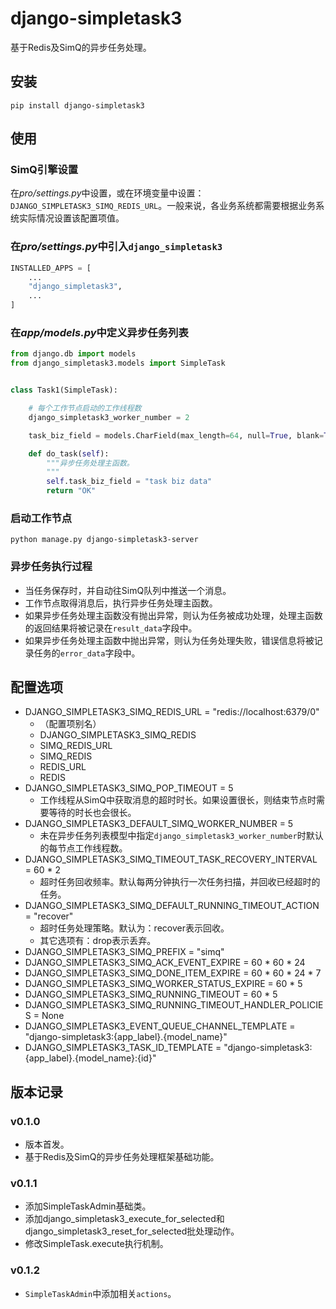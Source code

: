 # django-simpletask3

基于Redis及SimQ的异步任务处理。

## 安装

```shell
pip install django-simpletask3
```

## 使用

### SimQ引擎设置

在*pro/settings.py*中设置，或在环境变量中设置：`DJANGO_SIMPLETASK3_SIMQ_REDIS_URL`。一般来说，各业务系统都需要根据业务系统实际情况设置该配置项值。

### 在*pro/settings.py*中引入`django_simpletask3`

```python
INSTALLED_APPS = [
    ...
    "django_simpletask3",
    ...
]
```

### 在*app/models.py*中定义异步任务列表

```python
from django.db import models
from django_simpletask3.models import SimpleTask


class Task1(SimpleTask):

    # 每个工作节点启动的工作线程数
    django_simpletask3_worker_number = 2

    task_biz_field = models.CharField(max_length=64, null=True, blank=True)

    def do_task(self):
        """异步任务处理主函数。
        """
        self.task_biz_field = "task biz data"
        return "OK"
```

### 启动工作节点

```shell
python manage.py django-simpletask3-server
```

### 异步任务执行过程

- 当任务保存时，并自动往SimQ队列中推送一个消息。
- 工作节点取得消息后，执行异步任务处理主函数。
- 如果异步任务处理主函数没有抛出异常，则认为任务被成功处理，处理主函数的返回结果将被记录在`result_data`字段中。
- 如果异步任务处理主函数中抛出异常，则认为任务处理失败，错误信息将被记录任务的`error_data`字段中。

## 配置选项


- DJANGO_SIMPLETASK3_SIMQ_REDIS_URL = "redis://localhost:6379/0"
    - （配置项别名）
    - DJANGO_SIMPLETASK3_SIMQ_REDIS
    - SIMQ_REDIS_URL
    - SIMQ_REDIS
    - REDIS_URL
    - REDIS
- DJANGO_SIMPLETASK3_SIMQ_POP_TIMEOUT = 5
    - 工作线程从SimQ中获取消息的超时时长。如果设置很长，则结束节点时需要等待的时长也会很长。
- DJANGO_SIMPLETASK3_DEFAULT_SIMQ_WORKER_NUMBER = 5
    - 未在异步任务列表模型中指定`django_simpletask3_worker_number`时默认的每节点工作线程数。
- DJANGO_SIMPLETASK3_SIMQ_TIMEOUT_TASK_RECOVERY_INTERVAL = 60 * 2
    - 超时任务回收频率。默认每两分钟执行一次任务扫描，并回收已经超时的任务。
- DJANGO_SIMPLETASK3_SIMQ_DEFAULT_RUNNING_TIMEOUT_ACTION = "recover"
    - 超时任务处理策略。默认为：recover表示回收。
    - 其它选项有：drop表示丢弃。
- DJANGO_SIMPLETASK3_SIMQ_PREFIX = "simq"
- DJANGO_SIMPLETASK3_SIMQ_ACK_EVENT_EXPIRE = 60 * 60 * 24
- DJANGO_SIMPLETASK3_SIMQ_DONE_ITEM_EXPIRE = 60 * 60 * 24 * 7
- DJANGO_SIMPLETASK3_SIMQ_WORKER_STATUS_EXPIRE = 60 * 5
- DJANGO_SIMPLETASK3_SIMQ_RUNNING_TIMEOUT = 60 * 5
- DJANGO_SIMPLETASK3_SIMQ_RUNNING_TIMEOUT_HANDLER_POLICIES = None
- DJANGO_SIMPLETASK3_EVENT_QUEUE_CHANNEL_TEMPLATE = "django-simpletask3:{app_label}.{model_name}"
- DJANGO_SIMPLETASK3_TASK_ID_TEMPLATE = "django-simpletask3:{app_label}.{model_name}:{id}"

## 版本记录

### v0.1.0

- 版本首发。
- 基于Redis及SimQ的异步任务处理框架基础功能。

### v0.1.1

- 添加SimpleTaskAdmin基础类。
- 添加django_simpletask3_execute_for_selected和django_simpletask3_reset_for_selected批处理动作。
- 修改SimpleTask.execute执行机制。

### v0.1.2

- `SimpleTaskAdmin`中添加相关`actions`。

